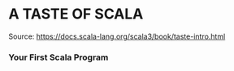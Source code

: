 # A TASTE OF SCALA

Source: https://docs.scala-lang.org/scala3/book/taste-intro.html

### Your First Scala Program
